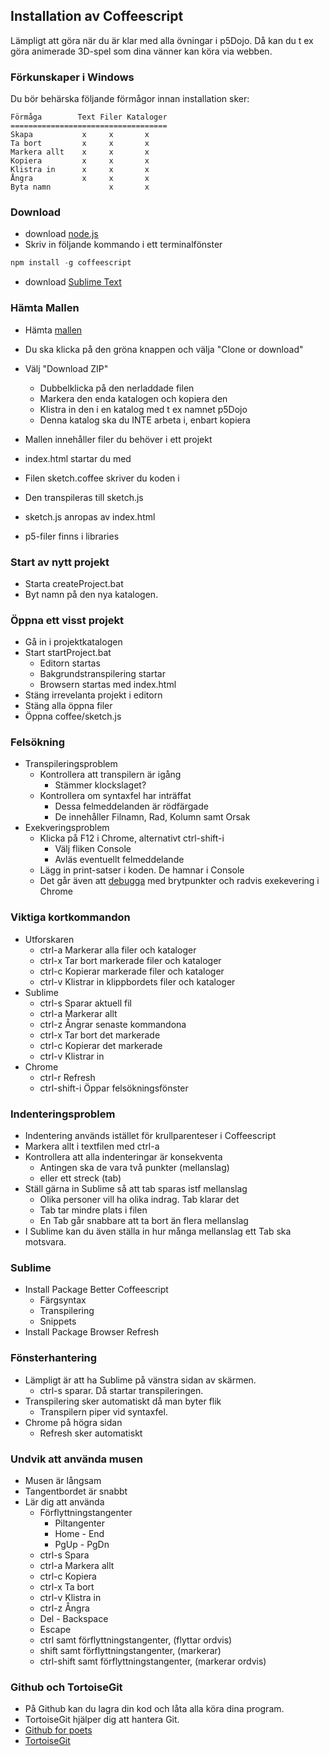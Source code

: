 ## Installation av Coffeescript

Lämpligt att göra när du är klar med alla övningar i p5Dojo.
Då kan du t ex göra animerade 3D-spel som dina vänner kan köra via webben.

### Förkunskaper i Windows

Du bör behärska följande förmågor innan installation sker:

```    
Förmåga        Text Filer Kataloger
===================================
Skapa           x     x       x
Ta bort         x     x       x
Markera allt    x     x       x
Kopiera         x     x       x
Klistra in      x     x       x
Ångra           x     x       x
Byta namn             x       x
```    

### Download 

- download [node.js](https://nodejs.org/en/download)
- Skriv in följande kommando i ett terminalfönster
```javascript
npm install -g coffeescript
```
- download [Sublime Text](https://www.sublimetext.com/3)

### Hämta Mallen

* Hämta [mallen](https://github.com/ChristerNilsson/000-Mall/archive/master.zip)
* Du ska klicka på den gröna knappen och välja "Clone or download"
* Välj "Download ZIP"
  * Dubbelklicka på den nerladdade filen
  * Markera den enda katalogen och kopiera den
  * Klistra in den i en katalog med t ex namnet p5Dojo
  * Denna katalog ska du INTE arbeta i, enbart kopiera

* Mallen innehåller filer du behöver i ett projekt
* index.html startar du med
* Filen sketch.coffee skriver du koden i
* Den transpileras till sketch.js
* sketch.js anropas av index.html
* p5-filer finns i libraries


### Start av nytt projekt 

* Starta createProject.bat
* Byt namn på den nya katalogen.

### Öppna ett visst projekt

* Gå in i projektkatalogen
* Start startProject.bat
  * Editorn startas
  * Bakgrundstranspilering startar
  * Browsern startas med index.html
* Stäng irrevelanta projekt i editorn
* Stäng alla öppna filer
* Öppna coffee/sketch.js

### Felsökning

* Transpileringsproblem
  * Kontrollera att transpilern är igång
    * Stämmer klockslaget?
  * Kontrollera om syntaxfel har inträffat
    * Dessa felmeddelanden är rödfärgade
    * De innehåller Filnamn, Rad, Kolumn samt Orsak
* Exekveringsproblem
  * Klicka på F12 i Chrome, alternativt ctrl-shift-i
    * Välj fliken Console
    * Avläs eventuellt felmeddelande
  * Lägg in print-satser i koden. De hamnar i Console
  * Det går även att [debugga](https://developers.google.com/web/tools/chrome-devtools/javascript) med brytpunkter och radvis exekevering i Chrome

### Viktiga kortkommandon

* Utforskaren
  * ctrl-a Markerar alla filer och kataloger
  * ctrl-x Tar bort markerade filer och kataloger
  * ctrl-c Kopierar markerade filer och kataloger
  * ctrl-v Klistrar in klippbordets filer och kataloger
* Sublime
  * ctrl-s Sparar aktuell fil
  * ctrl-a Markerar allt
  * ctrl-z Ångrar senaste kommandona
  * ctrl-x Tar bort det markerade
  * ctrl-c Kopierar det markerade
  * ctrl-v Klistrar in
* Chrome
  * ctrl-r Refresh
  * ctrl-shift-i Öppar felsökningsfönster

### Indenteringsproblem

* Indentering används istället för krullparenteser i Coffeescript
* Markera allt i textfilen med ctrl-a
* Kontrollera att alla indenteringar är konsekventa
  * Antingen ska de vara två punkter (mellanslag) 
  * eller ett streck (tab)
* Ställ gärna in Sublime så att tab sparas istf mellanslag
  * Olika personer vill ha olika indrag. Tab klarar det
  * Tab tar mindre plats i filen
  * En Tab går snabbare att ta bort än flera mellanslag
* I Sublime kan du även ställa in hur många mellanslag ett Tab ska motsvara.

### Sublime

* Install Package Better Coffeescript
	* Färgsyntax
	* Transpilering
	* Snippets
* Install Package Browser Refresh
  
### Fönsterhantering

* Lämpligt är att ha Sublime på vänstra sidan av skärmen.
  * ctrl-s sparar. Då startar transpileringen.
* Transpilering sker automatiskt då man byter flik
  * Transpilern piper vid syntaxfel.
* Chrome på högra sidan
  * Refresh sker automatiskt
  
### Undvik att använda musen

* Musen är långsam
* Tangentbordet är snabbt
* Lär dig att använda
  * Förflyttningstangenter
    * Piltangenter
    * Home - End
    * PgUp - PgDn
  * ctrl-s Spara
  * ctrl-a Markera allt
  * ctrl-c Kopiera
  * ctrl-x Ta bort
  * ctrl-v Klistra in 
  * ctrl-z Ångra
  * Del - Backspace
  * Escape
  * ctrl samt förflyttningstangenter, (flyttar ordvis)
  * shift samt förflyttningstangenter, (markerar)
  * ctrl-shift samt förflyttningstangenter, (markerar ordvis)

### Github och TortoiseGit

* På Github kan du lagra din kod och låta alla köra dina program.
* TortoiseGit hjälper dig att hantera Git.
* [Github for poets](https://www.youtube.com/watch?v=BCQHnlnPusY)
* [TortoiseGit](https://www.youtube.com/watch?v=mxDCimFA2dw)
